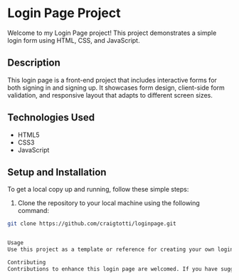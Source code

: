 # Login Page Project

Welcome to my Login Page project! This project demonstrates a simple login form using HTML, CSS, and JavaScript.

## Description

This login page is a front-end project that includes interactive forms for both signing in and signing up. It showcases form design, client-side form validation, and responsive layout that adapts to different screen sizes.

## Technologies Used

- HTML5
- CSS3
- JavaScript

## Setup and Installation

To get a local copy up and running, follow these simple steps:

1. Clone the repository to your local machine using the following command:

```bash
git clone https://github.com/craigtotti/loginpage.git


Usage
Use this project as a template or reference for creating your own login pages in web applications. Feel free to modify the code to fit your specific requirements.

Contributing
Contributions to enhance this login page are welcomed. If you have suggestions to improve it, please fork the repository and create a pull request
